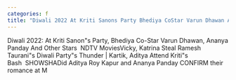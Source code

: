 ```yaml
---
categories: f
title: "Diwali 2022 At Kriti Sanons Party Bhediya CoStar Varun Dhawan Ananya Panday And Other Stars  NDTV Movies"
---
```

Diwali 2022: At Kriti Sanon"s Party, Bhediya Co-Star Varun Dhawan, Ananya Panday And Other Stars&nbsp;&nbsp;NDTV MoviesVicky, Katrina Steal Ramesh Taurani"s Diwali Party"s Thunder | Kartik, Aditya Attend Kriti"s Bash&nbsp;&nbsp;SHOWSHADid Aditya Roy Kapur and Ananya Panday CONFIRM their romance at M